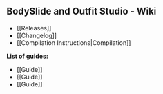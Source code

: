 ## BodySlide and Outfit Studio - Wiki

* [[Releases]]
* [[Changelog]]
* [[Compilation Instructions|Compilation]]

**List of guides:**
* [[Guide]]
* [[Guide]]
* [[Guide]]